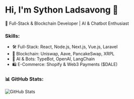 # Hi, I'm Sython Ladsavong 👋
🚀 Full-Stack & Blockchain Developer | AI & Chatbot Enthusiast

### Skills:
- 🛠️ Full-Stack: React, Node.js, Next.js, Vue.js, Laravel
- 🏦 Blockchain: Uniswap, Aave, PancakeSwap, XRPL
- 🤖 AI & Bots: TypeBot, OpenAI, LangChain
- 🛍️ E-Commerce: Shopify & Web3 Payments ($DALE)

### 📊 GitHub Stats:
![GitHub Stats](https://github-readme-stats.vercel.app/api?username=billboat1012&show_icons=true&theme=radical)
